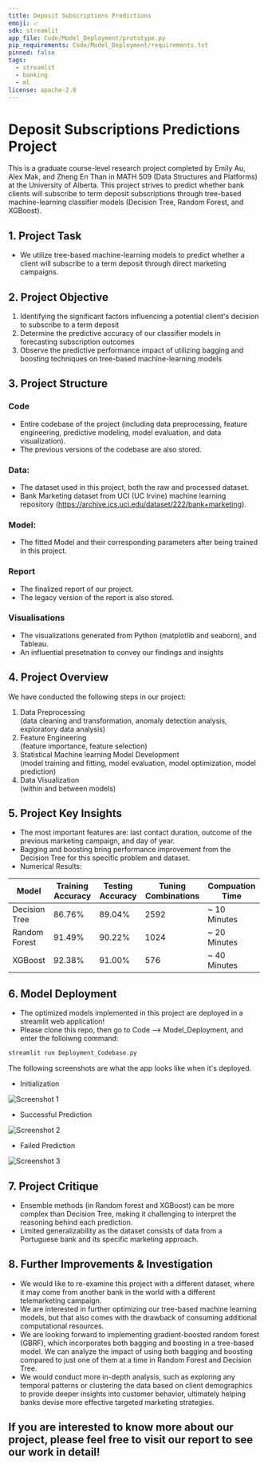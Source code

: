 ```yaml
---
title: Deposit Subscriptions Predictions
emoji: 📈
sdk: streamlit
app_file: Code/Model_Deployment/prototype.py
pip_requirements: Code/Model_Deployment/requirements.txt
pinned: false
tags:
  - streamlit
  - banking
  - ml
license: apache-2.0
---
```

# Deposit Subscriptions Predictions Project

This is a graduate course-level research project completed by Emily Au, Alex Mak, and Zheng En Than in MATH 509 (Data Structures and Platforms) at the University of Alberta. This project strives to predict whether bank clients will subscribe to term deposit subscriptions through tree-based machine-learning classifier models (Decision Tree, Random Forest, and XGBoost).

## 1. Project Task

- We utilize tree-based machine-learning models to predict whether a client will subscribe to a term deposit through direct marketing campaigns.

## 2. Project Objective

1. Identifying the significant factors influencing a potential client's decision to subscribe to a term deposit
2. Determine the predictive accuracy of our classifier models in forecasting subscription outcomes
3. Observe the predictive performance impact of utilizing bagging and boosting techniques on tree-based machine-learning models

## 3. Project Structure

### Code

- Entire codebase of the project (including data preprocessing, feature engineering, predictive modeling, model evaluation, and data visualization).
- The previous versions of the codebase are also stored.

### Data:

- The dataset used in this project, both the raw and processed dataset.
- Bank Marketing dataset from UCI (UC Irvine) machine learning repository (https://archive.ics.uci.edu/dataset/222/bank+marketing).

### Model:

- The fitted Model and their corresponding parameters after being trained in this project.

### Report

- The finalized report of our project.
- The legacy version of the report is also stored.

### Visualisations

- The visualizations generated from Python (matplotlib and seaborn), and Tableau.
- An influential presetnation to convey our findings and insights

## 4. Project Overview

We have conducted the following steps in our project:

1. Data Preprocessing
   <br> (data cleaning and transformation, anomaly detection analysis, exploratory data analysis)
2. Feature Engineering
   <br> (feature importance, feature selection)
3. Statistical Machine learning Model Development
   <br>(model training and fitting, model evaluation, model optimization, model prediction)
4. Data Visualization
   <br> (within and between models)

## 5. Project Key Insights

- The most important features are: last contact duration, outcome of the previous marketing campaign, and day of year.
- Bagging and boosting bring performance improvement from the Decision Tree for this specific problem and dataset.
- Numerical Results:
  <br>

| Model         | Training Accuracy | Testing Accuracy | Tuning Combinations | Compuation Time |
| ------------- | ----------------- | ---------------- | ------------------- | --------------- |
| Decision Tree | 86.76%            | 89.04%           | 2592                | ~ 10 Minutes    |
| Random Forest | 91.49%            | 90.22%           | 1024                | ~ 20 Minutes    |
| XGBoost       | 92.38%            | 91.00%           | 576                 | ~ 40 Minutes    |

## 6. Model Deployment

- The optimized models implemented in this project are deployed in a streamlit web application!
- Please clone this repo, then go to Code --> Model_Deployment, and enter the folloiwng command:

```bash
streamlit run Deployment_Codebase.py
```

The following screenshots are what the app looks like when it's deployed.

- Initialization

![Screenshot 1](Code/Model_Deployment/Visualizations/Screenshot.png)

- Successful Prediction

![Screenshot 2](Code/Model_Deployment/Visualizations/success_prediction.png)

- Failed Prediction

![Screenshot 3](Code/Model_Deployment/Visualizations/failed_prediction.png)

## 7. Project Critique

- Ensemble methods (in Random forest and XGBoost) can be more complex than Decision Tree, making it challenging to interpret the reasoning behind each prediction.
- Limited generalizability as the dataset consists of data from a Portuguese bank and its specific marketing approach.

## 8. Further Improvements & Investigation

- We would like to re-examine this project with a different dataset, where it may come from another bank in the world with a different telemarketing campaign.
- We are interested in further optimizing our tree-based machine learning models, but that also comes with the drawback of consuming additional computational resources.
- We are looking forward to implementing gradient-boosted random forest (GBRF), which incorporates both bagging and boosting in a tree-based model. We can analyze the impact of using both bagging and boosting compared to just one of them at a time in Random Forest and Decision Tree.
- We would conduct more in-depth analysis, such as exploring any temporal patterns or clustering the data based on client demographics to provide deeper insights into customer behavior, ultimately helping banks devise more effective targeted marketing strategies.

## If you are interested to know more about our project, please feel free to visit our report to see our work in detail! 
